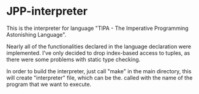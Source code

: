 # JPP-interpreter

This is the interpreter for language "TIPA - The Imperative Programming Astonishing Language".

Nearly all of the functionalities declared in the language declaration were implemented. 
I've only decided to drop index-based access to tuples, as there were some problems with static type checking.

In order to build the interpreter, just call "make" in the main directory, this will create "interpreter" file, which can be the. called with the name of the program that we want to execute.
